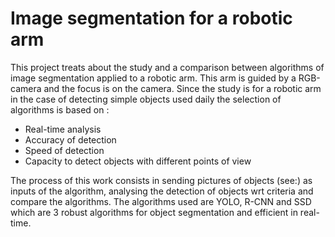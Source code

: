# Image segmentation for a robotic arm
This project treats about the study and a comparison between algorithms of image segmentation applied to a robotic arm. This arm is guided by a RGB-camera
and the focus is on the camera. Since the study is for a robotic arm in the case of detecting simple objects used daily the selection of algorithms is based on :
- Real-time analysis
- Accuracy of detection
- Speed of detection
- Capacity to detect objects with different points of view
  
The process of this work consists in sending pictures of objects (see:) as inputs of the algorithm, analysing the detection of objects wrt criteria and compare the algorithms. The algorithms used are YOLO, R-CNN and SSD which are 3 robust algorithms for object segmentation and efficient in real-time.

